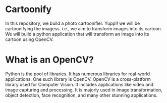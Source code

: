 # Cartoonify
In this repository, we build a photo cartoonifier. Yupp!! we will be 
cartoonifying the imagess. i.e., we aim to transform images into its cartoon.
We will build a python application that will transform an image into its cartoon using OpenCV.

# What is an OpenCV?
Python is the pool of libraries. It has numerous libraries for real-world applications. One such library is OpenCV. OpenCV is a cross-platform library used for Computer Vision. It includes applications like video and image capturing and processing. It is majorly used in image transformation, object detection, face recognition, and many other stunning applications.
